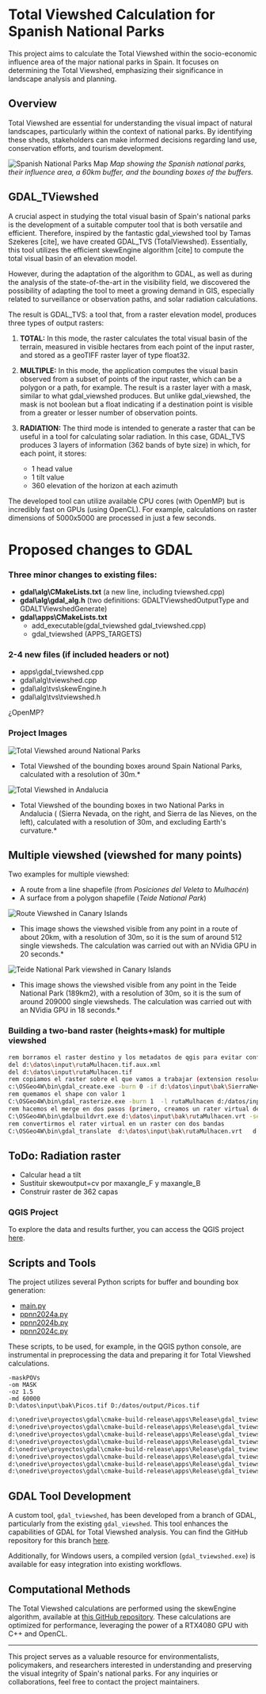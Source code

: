 # Total Viewshed Calculation for Spanish National Parks

This project aims to calculate the Total Viewshed within the socio-economic influence area of the major national parks in Spain. It focuses on determining the Total Viewshed, emphasizing their significance in landscape analysis and planning.

## Overview


 Total Viewshed are essential for understanding the visual impact of natural landscapes, particularly within the context of national parks. By identifying these sheds, stakeholders can make informed decisions regarding land use, conservation efforts, and tourism development.

![Spanish National Parks Map](img/ppnn1.jpg)
*Map showing the Spanish national parks, their influence area, a 60km buffer, and the bounding boxes of the buffers.*

## GDAL_TViewshed

A crucial aspect in studying the total visual basin of Spain's national parks is the development of a suitable computer tool that is both versatile and efficient. Therefore, inspired by the fantastic gdal_viewshed tool by Tamas Szekeres [cite], we have created GDAL_TVS (TotalViewshed). Essentially, this tool utilizes the efficient skewEngine algorithm [cite] to compute the total visual basin of an elevation model.

However, during the adaptation of the algorithm to GDAL, as well as during the analysis of the state-of-the-art in the visibility field, we discovered the possibility of adapting the tool to meet a growing demand in GIS, especially related to surveillance or observation paths, and solar radiation calculations.

The result is GDAL_TVS: a tool that, from a raster elevation model, produces three types of output rasters:

1. **TOTAL:** In this mode, the raster calculates the total visual basin of the terrain, measured in visible hectares from each point of the input raster, and stored as a geoTIFF raster layer of type float32.

2. **MULTIPLE:** In this mode, the application computes the visual basin observed from a subset of points of the input raster, which can be a polygon or a path, for example. The result is a raster layer with a mask, similar to what gdal_viewshed produces. But unlike gdal_viewshed, the mask is not boolean but a float indicating if a destination point is visible from a greater or lesser number of observation points.

3. **RADIATION:** The third mode is intended to generate a raster that can be useful in a tool for calculating solar radiation. In this case, GDAL_TVS produces 3 layers of information (362 bands of byte size) in which, for each point, it stores:

   - 1 head value
   - 1 tilt value
   - 360 elevation of the horizon at each azimuth

The developed tool can utilize available CPU cores (with OpenMP) but is incredibly fast on GPUs (using OpenCL). For example, calculations on raster dimensions of 5000x5000 are processed in just a few seconds.


# Proposed changes to GDAL

### Three minor changes to existing files:

* **gdal\alg\CMakeLists.txt** (a new line, including tviewshed.cpp)
* **gdal\alg\gdal_alg.h** (two definitions: GDALTViewshedOutputType and GDALTViewshedGenerate)
*  **gdal\apps\CMakeLists.txt**
     * add_executable(gdal_tviewshed gdal_tviewshed.cpp)
     * gdal_tviewshed (APPS_TARGETS)

### 2-4 new files (if included headers or not)

* apps\gdal_tviewshed.cpp
* gdal\alg\tviewshed.cpp
* gdal\alg\tvs\skewEngine.h
* gdal\alg\tvs\tviewshed.h


¿OpenMP?

### Project Images

![Total Viewshed around National Parks](img/tvs2.jpg)
* Total Viewshed of the bounding boxes around Spain National Parks, calculated with a resolution of 30m.*


![Total Viewshed in Andalucia](img/tvs1.jpg)
* Total Viewshed of the bounding boxes in two National Parks in Andalucia ( (Sierra Nevada, on the right, and Sierra de las Nieves, on the left), calculated with a resolution of 30m, and excluding Earth's curvature.*

## Multiple viewshed (viewshed for many points)

Two examples for multiple viewshed:

* A route from a line shapefile (from _Posiciones del Veleta_ to _Mulhacén_)
* A surface from a polygon shapefile (_Teide National Park_)

![Route Viewshed in Canary Islands](img/mulhacen1.png)
* This image shows the viewshed visible from any point in a route of about 20km, with a resolution of 30m, so it is the sum of around 512 single viewsheds. The calculation was carried out with an NVidia GPU in 20 seconds.*


![Teide National Park viewshed in Canary Islands](img/teide1.png)
* This image shows the viewshed visible from any point in the Teide National Park (189km2), with a resolution of 30m, so it is the sum of around 209000 single viewsheds. The calculation was carried out with an NVidia GPU in 18 seconds.*


### Building a two-band raster (heights+mask) for multiple viewshed

```sh
rem borramos el raster destino y los metadatos de qgis para evitar confusión al viasualizar max min
del d:\datos\input\rutaMulhacen.tif.aux.xml
del d:\datos\input\rutaMulhacen.tif
rem copiamos el raster sobre el que vamos a trabajar (extension resolucion y crs) pero con valor 0
c:\OSGeo4W\bin\gdal_create.exe -burn 0 -if d:\datos\input\bak\SierraNevada.tif d:\datos\input\rutaMulhacen.tif
rem quemamos el shape con valor 1
C:\OSGeo4W\bin\gdal_rasterize.exe -burn 1  -l rutaMulhacen d:/datos/input/rutaMulhacen.shp d:/datos/input/rutaMulhacen.tif
rem hacemos el merge en dos pasos (primero, creamos un rater virtual de dos bandas con dos tif)
C:\OSGeo4W\bin\gdalbuildvrt.exe d:\datos\input\bak\rutaMulhacen.vrt -separate d:\datos\input\bak\SierraNevada.tif d:\datos\input\rutaMulhacen.tif
rem convertirmos el rater virtual en un raster con dos bandas
C:\OSGeo4W\bin\gdal_translate  d:\datos\input\bak\rutaMulhacen.vrt   d:\datos\input\rutaMulhacen_merge.tif
```

## ToDo: Radiation raster

* Calcular head a tilt
* Sustituir skewoutput=cv por maxangle_F y maxangle_B
* Construir raster de 362 capas


### QGIS Project

To explore the data and results further, you can access the QGIS project [here](link_to_qgis_project).

## Scripts and Tools

The project utilizes several Python scripts for buffer and bounding box generation:

- [main.py](scripts/main.py)
- [ppnn2024a.py](scripts/ppnn2024a.py)
- [ppnn2024b.py](scripts/ppnn2024b.py)
- [ppnn2024c.py](scripts/ppnn2024c.py)

These scripts, to be used, for example, in the QGIS python console, are instrumental in preprocessing the data and preparing it for Total Viewshed calculations.

```
-maskPOVs 
-om MASK 
-oz 1.5 
-md 60000  
D:\datos\input\bak\Picos.tif D:/datos/output/Picos.tif
```

```sh
d:\onedrive\proyectos\gdal\cmake-build-release\apps\Release\gdal_tviewshed.exe  -oz 1.5 -md 60000  D:\datos\input\bak\Picos.tif        D:\onedrive\proyectos\ppnn\resultados\Picos.tif
d:\onedrive\proyectos\gdal\cmake-build-release\apps\Release\gdal_tviewshed.exe  -oz 1.5 -md 60000  D:\datos\input\bak\Ordesa.tif       D:\onedrive\proyectos\ppnn\resultados\Ordesa.tif
d:\onedrive\proyectos\gdal\cmake-build-release\apps\Release\gdal_tviewshed.exe  -oz 1.5 -md 60000  D:\datos\input\bak\AiguesTortes.tif D:\onedrive\proyectos\ppnn\resultados\AiguesTortes.tif
d:\onedrive\proyectos\gdal\cmake-build-release\apps\Release\gdal_tviewshed.exe  -oz 1.5 -md 60000  D:\datos\input\bak\SierraNevada.tif D:\onedrive\proyectos\ppnn\resultados\SierraNevada.tif
d:\onedrive\proyectos\gdal\cmake-build-release\apps\Release\gdal_tviewshed.exe  -oz 1.5 -md 60000  D:\datos\input\bak\SierraNieves.tif D:\onedrive\proyectos\ppnn\resultados\SierraNieves.tif
d:\onedrive\proyectos\gdal\cmake-build-release\apps\Release\gdal_tviewshed.exe  -oz 1.5 -md 60000  D:\datos\input\bak\Teide.tif        D:\onedrive\proyectos\ppnn\resultados\Teide.tif
d:\onedrive\proyectos\gdal\cmake-build-release\apps\Release\gdal_tviewshed.exe  -oz 1.5 -md 60000  D:\datos\input\bak\Peneda.tif       D:\onedrive\proyectos\ppnn\resultados\Peneda.tif
d:\onedrive\proyectos\gdal\cmake-build-release\apps\Release\gdal_tviewshed.exe  -oz 1.5 -md 60000  D:\datos\input\bak\Guadarrama.tif   D:\onedrive\proyectos\ppnn\resultados\Guadarrama.tif
```


## GDAL Tool Development

A custom tool, `gdal_tviewshed`, has been developed from a branch of GDAL, particularly from the existing `gdal_viewshed`. This tool enhances the capabilities of GDAL for  Total Viewshed analysis. You can find the GitHub repository for this branch [here](link_to_gdal_tviewshed).

Additionally, for Windows users, a compiled version (`gdal_tviewshed.exe`) is available for easy integration into existing workflows.

## Computational Methods

The  Total Viewshed calculations are performed using the skewEngine algorithm, available at [this GitHub repository](https://github.com/luisfromero/skewEngine). These calculations are optimized for performance, leveraging the power of a RTX4080 GPU with C++ and OpenCL.





---





This project serves as a valuable resource for environmentalists, policymakers, and researchers interested in understanding and preserving the visual integrity of Spain's national parks. For any inquiries or collaborations, feel free to contact the project maintainers.
